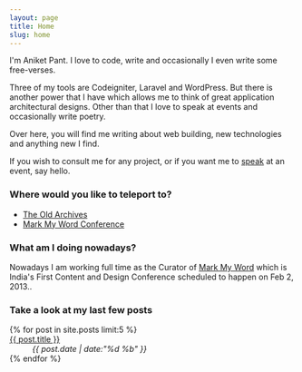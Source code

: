 ```yaml
---
layout: page
title: Home
slug: home
---
```

<p class="island lead">I'm Aniket Pant. I love to code, write and occasionally I even write some free-verses.</p>

<section class="g one-whole info-on-me text-cols--2 landmark" markdown="1">
Three of my tools are Codeigniter, Laravel and WordPress. But there is another power that I have which allows me to think of great application architectural designs. Other than that I love to speak at events and occasionally write poetry.

Over here, you will find me writing about web building, new technologies and anything new I find.

If you wish to consult me for any project, or if you want me to [speak](/speaking) at an event, say hello.
</section>

<section class="g one-half links">
	<h3>Where would you like to teleport to?</h3>
	<ul class="block-list">
		<li><a href="/archive" class="block-list__link">The Old Archives</a></li>
		<li><a href="http://markmyword.in" class="block-list__link">Mark My Word Conference</a></li>
	</ul>
</section>

<section class="g one-half">
	<h3>What am I doing nowadays?</h3>
	<p>Nowadays I am working full time as the Curator of <a href="http://markmyword.in">Mark My Word</a> which is India's First Content and Design Conference scheduled to happen on Feb 2, 2013..</p>
</section>

<section class="g one-whole recent-posts">
	<h3>Take a look at my last few posts</h3>
	<dl class="split">
		{% for post in site.posts limit:5 %}
			<dt class="split__title"><a href="{{ post.url }}">{{ post.title }}</a></dt>
			<dd class="split__detail"><em>{{ post.date | date:"%d %b" }}</em></dd>
		{% endfor %}
	</dl>
</section>